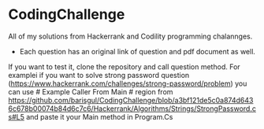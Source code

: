 # CodingChallenge

All of my solutions from Hackerrank and Codility programming chalannges. 
- Each question has an original link of question and pdf document as well.

If you want to test it, clone the repository and call question method. 
For examplei if you want to solve strong password question (https://www.hackerrank.com/challenges/strong-password/problem) you can use # Example Caller From Main # region from https://github.com/barisgul/CodingChallenge/blob/a3bf121de5c0a874d6436c678b00074b84d6c7c6/Hackerrank/Algorithms/Strings/StrongPassword.cs#L5 and paste it your Main method in Program.Cs
